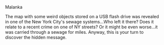 Malanka

The map with some weird objects stored on a USB flash drive was revealed in one of the New York City's sewage systems...Who left it there? Does it relate to a recent crime on one of NY streets? Or it might be even worse...it was carried through a sewage for miles. Anyway, this is your turn to discover the hidden message.
